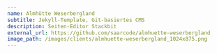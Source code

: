 ```yaml
---
name: Almhütte Weserbergland
subtitle: Jekyll-Template, Git-basiertes CMS
description: Seiten-Editor Stackbit
external_url: https://github.com/saarcode/almhuette-weserbergland
image_path: /images/clients/almhuette-weserbergland_1024x875.png
---
```

